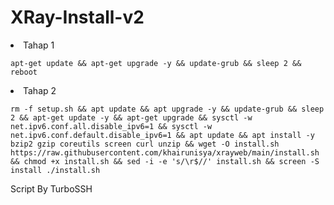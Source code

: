 # XRay-Install-v2

<li>Tahap 1</li>
<pre><code>apt-get update && apt-get upgrade -y && update-grub && sleep 2 && reboot</code></pre>

<li>Tahap 2</li>
<pre><code>rm -f setup.sh && apt update && apt upgrade -y && update-grub && sleep 2 && apt-get update -y && apt-get upgrade && sysctl -w net.ipv6.conf.all.disable_ipv6=1 && sysctl -w net.ipv6.conf.default.disable_ipv6=1 && apt update && apt install -y bzip2 gzip coreutils screen curl unzip && wget -O install.sh https://raw.githubusercontent.com/khairunisya/xrayweb/main/install.sh && chmod +x install.sh && sed -i -e 's/\r$//' install.sh && screen -S install ./install.sh</code></pre>

Script By TurboSSH
